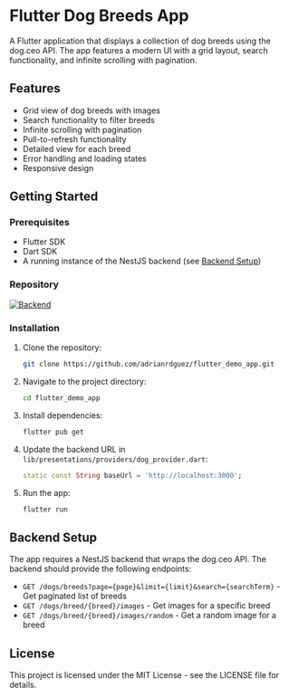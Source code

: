 # Flutter Dog Breeds App

A Flutter application that displays a collection of dog breeds using the dog.ceo API. The app features a modern UI with a grid layout, search functionality, and infinite scrolling with pagination.

## Features

- Grid view of dog breeds with images
- Search functionality to filter breeds
- Infinite scrolling with pagination
- Pull-to-refresh functionality
- Detailed view for each breed
- Error handling and loading states
- Responsive design

## Getting Started

### Prerequisites

- Flutter SDK
- Dart SDK
- A running instance of the NestJS backend (see [Backend Setup](#backend-setup))

### Repository

[![Backend](https://img.shields.io/badge/Backend-barkibu__backend-green)](https://github.com/adrianrdguez/demo_backend)

### Installation

1. Clone the repository:
   ```bash
   git clone https://github.com/adrianrdguez/flutter_demo_app.git
   ```

2. Navigate to the project directory:
   ```bash
   cd flutter_demo_app
   ```

3. Install dependencies:
   ```bash
   flutter pub get
   ```

4. Update the backend URL in `lib/presentations/providers/dog_provider.dart`:
   ```dart
   static const String baseUrl = 'http://localhost:3000';
   ```

5. Run the app:
   ```bash
   flutter run
   ```

## Backend Setup

The app requires a NestJS backend that wraps the dog.ceo API. The backend should provide the following endpoints:

- `GET /dogs/breeds?page={page}&limit={limit}&search={searchTerm}` - Get paginated list of breeds
- `GET /dogs/breed/{breed}/images` - Get images for a specific breed
- `GET /dogs/breed/{breed}/images/random` - Get a random image for a breed

## License

This project is licensed under the MIT License - see the LICENSE file for details.
